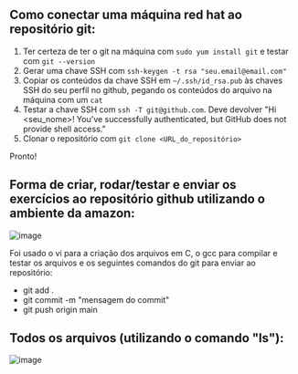 ## Como conectar uma máquina red hat ao repositório git:
1. Ter certeza de ter o git na máquina com `sudo yum install git` e testar com `git --version`
2. Gerar uma chave SSH com `ssh-keygen -t rsa "seu.email@email.com"`
3. Copiar os conteúdos da chave SSH em `~/.ssh/id_rsa.pub` às chaves SSH do seu perfil no github, pegando os conteúdos do arquivo na máquina com um `cat`
4. Testar a chave SSH com `ssh -T git@github.com`. Deve devolver "Hi <seu_nome>! You've successfully authenticated, but GitHub does not provide shell access."
5. Clonar o repositório com `git clone <URL_do_repositório>`

Pronto!

## Forma de criar, rodar/testar e enviar os exercícios ao repositório github utilizando o ambiente da amazon:

![image](https://github.com/Sonzzini/Paralelamente-Sinistros/assets/84687052/77c230d4-e710-42fd-bcf1-9f75a173ccb6)

Foi usado o vi para a criação dos arquivos em C, o gcc para compilar e testar os arquivos e os seguintes comandos do git para enviar ao repositório:
- git add .
- git commit -m "mensagem do commit"
- git push origin main

## Todos os arquivos (utilizando o comando "ls"):
![image](https://github.com/Sonzzini/Paralelamente-Sinistros/assets/84687052/3efb6eb7-ae61-4fb4-846b-46eb9f932d1c)
